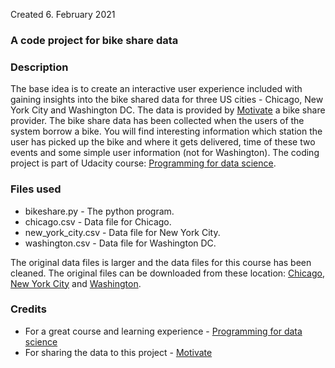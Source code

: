 Created 6. February 2021
### A code project for bike share data

### Description
The base idea is to create an interactive user experience included with gaining insights into the bike shared data for three US cities - Chicago, New York City and Washington DC. The data is provided by <a href="https://www.motivateco.com">Motivate</a> a bike share provider. The bike share data has been collected when the users of the system borrow a bike. You will find interesting information which station the user has picked up the bike and where it gets delivered, time of these two events and some simple user information (not for Washington). The coding project is part of Udacity course: <a href="https://www.udacity.com/course/programming-for-data-science-nanodegree--nd104">Programming for data science</a>.

### Files used
<ul>
<li>bikeshare.py - The python program.</li>
<li>chicago.csv - Data file for Chicago.</li>
<li>new_york_city.csv - Data file for New York City.</li>
<li>washington.csv - Data file for Washington DC.</li>
</ul>

 The original data files is larger and the data files for this course has been cleaned. The original files can be downloaded from these location: <a href="https://www.divvybikes.com/system-data">Chicago</a>, <a href="https://www.citibikenyc.com/system-data">New York City</a> and <a href="https://www.capitalbikeshare.com/system-data">Washington</a>.

### Credits
 <ul>
 <li>For a great course and learning experience - <a href="https://www.udacity.com/course/programming-for-data-science-nanodegree--nd104">Programming for data science</a></li>
 <li>For sharing the data to this project - <a href="https://www.motivateco.com">Motivate</a></li>
 </ul>
